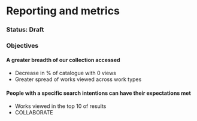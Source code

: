 # Reporting and metrics

### Status: Draft

### Objectives

#### A greater breadth of our collection accessed

* Decrease in % of catalogue with 0 views
* Greater spread of works viewed across work types

#### People with a specific search intentions can have their expectations met

* Works viewed in the top 10 of results
* COLLABORATE

